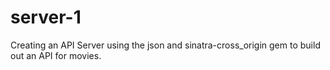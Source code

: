 # server-1
Creating an API Server using the json and sinatra-cross_origin gem to build out an API for movies.
